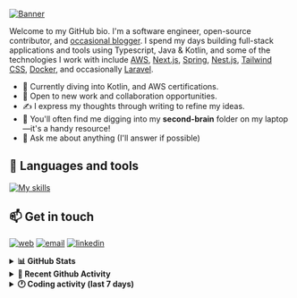 [![Banner](https://raw.githubusercontent.com/wilfriedago/wilfriedago/main/assets/1.png)][website]

Welcome to my GitHub bio. I'm a software engineer, open-source contributor, and [occasional blogger][blog]. I spend my days building full-stack applications and tools using Typescript, Java & Kotlin, and some of the technologies I work with include [AWS](https://aws.amazon.com/fr/), [Next.js](https://nextjs.org/), [Spring](https://spring.io/), [Nest.js](https://nestjs.com/), [Tailwind CSS](https://github.com/tailwindlabs/tailwindcss), [Docker](https://www.docker.com/), and occasionally [Laravel](https://laravel.com/).

- 🔭 Currently diving into Kotlin, and AWS certifications.
- 👯 Open to new work and collaboration opportunities.
- ✍️ I express my thoughts through writing to refine my ideas.
- 🧠 You'll often find me digging into my **second-brain** folder on my laptop—it's a handy resource!
- 💬 Ask me about anything (I'll answer if possible)

## 🎨 Languages and tools

[![My skills](https://skillicons.dev/icons?i=typescript,js,nodejs,nest,java,kotlin,spring,python,fastapi,django,aws,docker,vscode,idea,tailwind&perline=15)](https://wilfriedago.dev/about#skills)

## 📫 Get in touch
[![web](https://img.shields.io/badge/WEBSITE-12100E?logo=google-earth&color=282A36)][website]
[![email](https://img.shields.io/badge/MAIL-12100E?logo=mailgun&color=282A36)][mail]
[![linkedin](https://img.shields.io/badge/LINKEDIN-12100E?logo=linkedin&color=282A36)][linkedin]


<details>
  <summary><b>📊 GitHub Stats</b></summary>
	<br/>
	<p align="left">
		<img width="49.5%" src="https://github-readme-stats.vercel.app/api?username=wilfriedago&show_icons=true&count_private=true&title_color=10b981&icon_color=10b981&theme=react&hide_border=true&rank_icon=github" />
		<img width="49.5%" src="https://streak-stats.demolab.com/?user=wilfriedago&hide_border=true&theme=react&ring=10b981&fire=fff&currStreakNum=fff&sideLabels=10b981&currStreakLabel=10b981&sideNums=fff" />
	</p>
</details>

<details>
  <summary><b>📅 Recent Github Activity</b></summary>
	<br>

<!--RECENT_ACTIVITY:last_update-->
Last Updated: Friday, November 22nd, 2024, 4:18:24 AM
<!--RECENT_ACTIVITY:last_update_end-->

<!--RECENT_ACTIVITY:start-->
1. ⭐ Starred [scylladb/scylladb](https://github.com/scylladb/scylladb)<br>
2. ⬆️ Pushed 91 commit(s) to [wilfriedago/follow](https://github.com/wilfriedago/follow)<br>
3. 🔱 Forked [wilfriedago/vscode-dbml](https://github.com/wilfriedago/vscode-dbml) from [mattmeyers/vscode-dbml](https://github.com/mattmeyers/vscode-dbml)<br>
4. ⭐ Starred [mattmeyers/vscode-dbml](https://github.com/mattmeyers/vscode-dbml)<br>
5. 🔱 Forked [wilfriedago/mastering-angular-test-driven-development](https://github.com/wilfriedago/mastering-angular-test-driven-development) from [PacktPublishing/Mastering-Angular-Test-Driven-Development](https://github.com/PacktPublishing/Mastering-Angular-Test-Driven-Development)<br>
<!--RECENT_ACTIVITY:end-->
</details>

<details>
  <summary><b>🕐 Coding activity (last 7 days)</b></summary>
	<br>

<!--START_SECTION:waka-->

```python
Total Time: 28 hrs 6 mins

Java              9 hrs 36 mins   ████████▒░░░░░░░░░░░░░░░░   33.80 %
TypeScript        7 hrs 25 mins   ██████▓░░░░░░░░░░░░░░░░░░   26.11 %
JavaScript        2 hrs 16 mins   ██░░░░░░░░░░░░░░░░░░░░░░░   08.03 %
TeX               2 hrs 12 mins   ██░░░░░░░░░░░░░░░░░░░░░░░   07.77 %
C                 47 mins         ▓░░░░░░░░░░░░░░░░░░░░░░░░   02.80 %
Other             17 mins         ▒░░░░░░░░░░░░░░░░░░░░░░░░   01.04 %
```

<!--END_SECTION:waka-->
</details>

[website]: https://wilfriedago.dev
[linkedin]: https://linkedin.com/in/wilfriedago
[blog]: https://wilfriedago.dev/blog
[mail]: mailto:me@wilfriedago.dev
